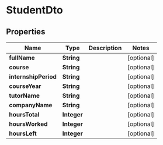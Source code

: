 

# StudentDto


## Properties

| Name | Type | Description | Notes |
|------------ | ------------- | ------------- | -------------|
|**fullName** | **String** |  |  [optional] |
|**course** | **String** |  |  [optional] |
|**internshipPeriod** | **String** |  |  [optional] |
|**courseYear** | **String** |  |  [optional] |
|**tutorName** | **String** |  |  [optional] |
|**companyName** | **String** |  |  [optional] |
|**hoursTotal** | **Integer** |  |  [optional] |
|**hoursWorked** | **Integer** |  |  [optional] |
|**hoursLeft** | **Integer** |  |  [optional] |



